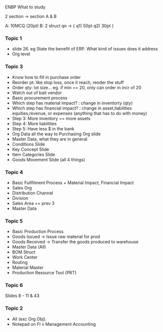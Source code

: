 ENBP What to study 

2 section -> section A & B

A: 10MCQ (20pt)
B: 2 struct qn -> {
    q1) 50pt
    q2) 30pt
}

### Topic 1

- slide 26. eg State the benefit of ERP. What kind of issues does it address
- Org level

### Topic 3

- Know how to fill in purchase order
- Reorder pt: like stop loss, once it reach, reoder the stuff
- Order qty: lot size...  eg. if min == 20, only can order in incr of
            20
- Watch out of bait vendor
- Basic procurement process
- Which step has material impact? : change in inventorty (qty)
- Which step has financial impact? : change in asset,liabilities
                        equities,revenue, or expenses
                        (anything that has to do with 
                        money)
- Step 3: More inventory == more assets
- Step 4: More liabilities 
- Step 5: Have less $ in the bank
- Org Data all the way to Purchasing Org slide
- Master Data, what they are in general
- Conditions Slide
- Key Concept Slide
- Item Categories Slide
- Goods Movement Slide (all 4 things)

### Topic 4

- Basic Fullfilment Process + Material Impact, Financial Impact
- Sales Org
- Distribution Channel
- Division 
- Sales Area == prev 3
- Master Data

### Topic 5

- Basic Production Process
- Goods Issued -> Issue raw material for prod    
- Goods Received -> Transfer the goods produced to warehouse
- Master Data (All)
- BOM Struct
- Work Center
- Routing
- Material Master
- Production Resource Tool (PRT)

### Topic 6 

Slides 8 - 11 & 43

### Topic 2

- All (exc Org Obj).
- Notepad on FI v Management Accounting
